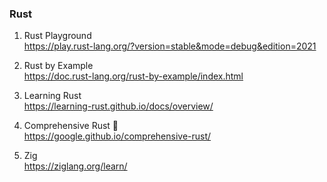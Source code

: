 ### Rust
1. Rust Playground  
https://play.rust-lang.org/?version=stable&mode=debug&edition=2021

1. Rust by Example  
https://doc.rust-lang.org/rust-by-example/index.html

1. Learning Rust  
https://learning-rust.github.io/docs/overview/

1. Comprehensive Rust 🦀  
https://google.github.io/comprehensive-rust/

1. Zig  
https://ziglang.org/learn/
